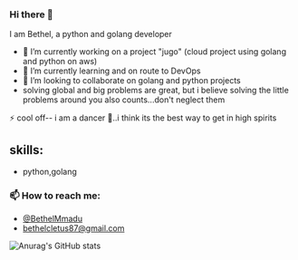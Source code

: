 ### Hi there 👋
I am Bethel, a python and golang developer
- 🔭 I’m currently working on a project "jugo" (cloud project using golang and python on aws)
- 🌱 I’m currently learning and on route to DevOps
- 👯 I’m looking to collaborate on golang and python projects
- solving global and big problems are great, but i believe solving the little problems around you also counts...don't neglect them

⚡ cool off-- i am a dancer 💃..i think its the best way to get in high spirits

## skills:
- python,golang

### 📫 How to reach me:
- [@BethelMmadu](https://twitter.com/BethelMmadu)
- bethelcletus87@gmail.com



![Anurag's GitHub stats](https://github-readme-stats.vercel.app/api?username=bethel-m&count_private=true)

<!--
**bethel-m/bethel-m** is a ✨ _special_ ✨ repository because its `README.md` (this file) appears on your GitHub profile.

Here are some ideas to get you started:

- 🔭 I’m currently working on ...
- 🌱 I’m currently learning ...
- 👯 I’m looking to collaborate on ...
- 🤔 I’m looking for help with ...
- 💬 Ask me about ...
- 📫 How to reach me: ...
- 😄 Pronouns: ...
- ⚡ Fun fact: ...
-->

